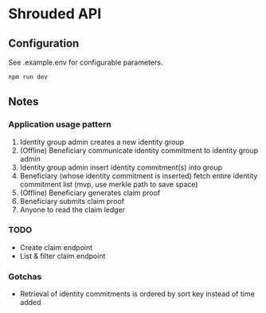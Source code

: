 # Shrouded API

## Configuration

See .example.env for configurable parameters.

```sh
npm run dev
```

## Notes

### Application usage pattern

1. Identity group admin creates a new identity group
1. (Offline) Beneficiary communicate identity commitment to identity group admin
1. Identity group admin insert identity commitment(s) into group
1. Beneficiary (whose identity commitment is inserted) fetch entire identity commitment list (mvp, use merkle path to save space)
1. (Offline) Beneficiary generates claim proof
1. Beneficiary submits claim proof
1. Anyone to read the claim ledger

### TODO

- Create claim endpoint
- List & filter claim endpoint

### Gotchas

- Retrieval of identity commitments is ordered by sort key instead of time added